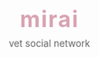 <div align="center" style="margin-bottom: 40px;">
    <h1 style="color: #d8a3b3; font-size: 2.8em; margin: 0; letter-spacing: 2px;">mirai</h1>
    <p style="color: #666; font-size: 1.2em; margin-top: 10px;">vet social network</p>
</div>